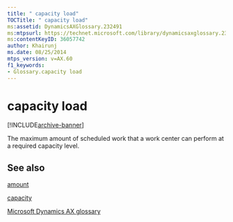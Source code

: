```yaml
---
title: " capacity load"
TOCTitle: " capacity load"
ms:assetid: DynamicsAXGlossary.232491
ms:mtpsurl: https://technet.microsoft.com/library/dynamicsaxglossary.232491(v=AX.60)
ms:contentKeyID: 36057742
author: Khairunj
ms.date: 08/25/2014
mtps_version: v=AX.60
f1_keywords:
- Glossary.capacity load
---
```


# capacity load


[!INCLUDE[archive-banner](includes/archive-banner.md)]

The maximum amount of scheduled work that a work center can perform at a required capacity level.

## See also

[amount](amount.md)

[capacity](capacity.md)

[Microsoft Dynamics AX glossary](glossary/microsoft-dynamics-ax-glossary.md)

  


